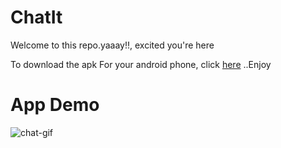 # ChatIt

Welcome to this repo.yaaay!!, excited you're here

To download the apk For your android phone, click [here](https://drive.google.com/file/d/1VrHO5q5FXE78WKqvva9q1wLey-ob3q1h/view?usp=sharing) ..Enjoy


# App Demo
 
![chat-gif](https://user-images.githubusercontent.com/42491873/90986513-6cf5af00-e57b-11ea-8aed-d64cd201f60e.gif)


